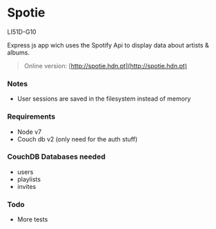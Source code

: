 # Spotie
LI51D-G10

Express js app wich uses the Spotify Api to display data about artists & albums.

>Online version: [http://spotie.hdn.pt](http://spotie.hdn.pt)

### Notes
- User sessions are saved in the filesystem instead of memory

### Requirements
- Node v7
- Couch db v2 (only need for the auth stuff)

### CouchDB Databases needed
- users
- playlists
- invites

### Todo
- More tests